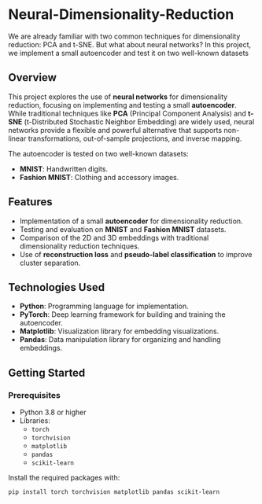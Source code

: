 # Neural-Dimensionality-Reduction
We are already familiar with two common techniques for dimensionality reduction: PCA and t-SNE. But what about neural networks? In this project, we implement a small autoencoder and test it on two well-known datasets

## Overview
This project explores the use of **neural networks** for dimensionality reduction, focusing on implementing and testing a small **autoencoder**. While traditional techniques like **PCA** (Principal Component Analysis) and **t-SNE** (t-Distributed Stochastic Neighbor Embedding) are widely used, neural networks provide a flexible and powerful alternative that supports non-linear transformations, out-of-sample projections, and inverse mapping.

The autoencoder is tested on two well-known datasets:
- **MNIST**: Handwritten digits.
- **Fashion MNIST**: Clothing and accessory images.

## Features
- Implementation of a small **autoencoder** for dimensionality reduction.
- Testing and evaluation on **MNIST** and **Fashion MNIST** datasets.
- Comparison of the 2D and 3D embeddings with traditional dimensionality reduction techniques.
- Use of **reconstruction loss** and **pseudo-label classification** to improve cluster separation.

## Technologies Used
- **Python**: Programming language for implementation.
- **PyTorch**: Deep learning framework for building and training the autoencoder.
- **Matplotlib**: Visualization library for embedding visualizations.
- **Pandas**: Data manipulation library for organizing and handling embeddings.

## Getting Started

### Prerequisites
- Python 3.8 or higher
- Libraries:
  - `torch`
  - `torchvision`
  - `matplotlib`
  - `pandas`
  - `scikit-learn`

Install the required packages with:
```bash
pip install torch torchvision matplotlib pandas scikit-learn

